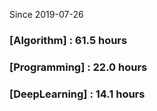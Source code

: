 Since 2019-07-26
### [Algorithm] : 61.5 hours

### [Programming] : 22.0 hours

### [DeepLearning] : 14.1 hours

